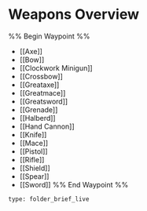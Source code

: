 # Weapons Overview

%% Begin Waypoint %%
- [[Axe]]
- [[Bow]]
- [[Clockwork Minigun]]
- [[Crossbow]]
- [[Greataxe]]
- [[Greatmace]]
- [[Greatsword]]
- [[Grenade]]
- [[Halberd]]
- [[Hand Cannon]]
- [[Knife]]
- [[Mace]]
- [[Pistol]]
- [[Rifle]]
- [[Shield]]
- [[Spear]]
- [[Sword]]
%% End Waypoint %%

 
```ccard
type: folder_brief_live
```
 
